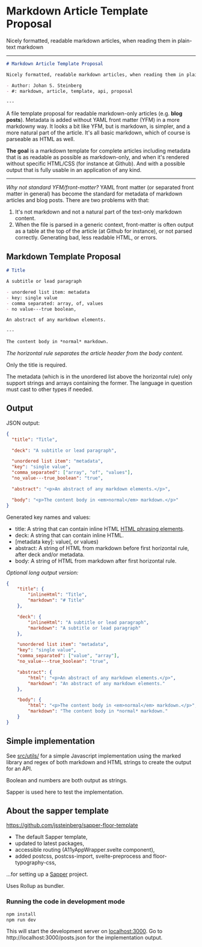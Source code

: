 # Markdown Article Template Proposal

Nicely formatted, readable markdown articles, when reading them in plain-text markdown

---

```markdown
# Markdown Article Template Proposal

Nicely formatted, readable markdown articles, when reading them in plain-text markdown

- Author: Johan S. Steinberg
- #: markdown, article, template, api, proposal

---
```

A file template proposal for readable markdown-only articles (e.g. **blog posts**). Metadata is added without YAML front matter (YFM) in a more markdowny way. It looks a bit like YFM, but is markdown, is simpler, and a more natural part of the article. It's all basic markdown, which of course is parseable as HTML as well.

**The goal** is a markdown template for complete articles including metadata that is as readable as possible as markdown-only, and when it's rendered without specific HTML/CSS (for instance at Github). And with a possible output that is fully usable in an application of any kind.

---

*Why not standard YFM/front-matter?* YAML front matter (or separated front matter in general) has become the standard for metadata of markdown articles and blog posts. There are two problems with that:

1. It's not markdown and not a natural part of the text-only markdown content.
2. When the file is parsed in a generic context, front-matter is often output as a table at the top of the article (at Github for instance), or not parsed correctly. Generating bad, less readable HTML, or errors.

## Markdown Template Proposal

```markdown
# Title

A subtitle or lead paragraph

- unordered list item: metadata
- key: single value
- comma separated: array, of, values
- no value---true boolean,

An abstract of any markdown elements.

---

The content body in *normal* markdown.
```

*The horizontal rule separates the article header from the body content.*

Only the title is required.

The metadata (which is in the unordered list above the horizontal rule) only support strings and arrays containing the former. The language in question must cast to other types if needed.

## Output

JSON output:

```json
{
  "title": "Title",

  "deck": "A subtitle or lead paragraph",

  "unordered list item": "metadata",
  "key": "single value",
  "comma_separated": ["array", "of", "values"],
  "no_value---true_boolean": "true",

  "abstract": "<p>An abstract of any markdown elements.</p>",

  "body": "<p>The content body in <em>normal</em> markdown.</p>"
}
```

Generated key names and values:

- title: A string that can contain inline HTML [HTML phrasing elements][phrasing].
- deck: A string that can contain inline HTML.
- [metadata key]: value(, or values)
- abstract: A string of HTML from markdown before first horizontal rule, after deck and/or metadata.
- body: A string of HTML from markdown after first horizontal rule.

*Optional long output version:*

```json
{
	"title": {
		"inlineHtml": "Title",
		"markdown": "# Title"
	},

	"deck": {
		"inlineHtml": "A subtitle or lead paragraph",
		"markdown": "A subtitle or lead paragraph"
	},

	"unordered list item": "metadata",
	"key": "single value",
	"comma_separated": ["value", "array"],
	"no_value---true_boolean": "true",

	"abstract": {
		"html": "<p>An abstract of any markdown elements.</p>",
		"markdown": "An abstract of any markdown elements."
	},

	"body": {
		"html": "<p>The content body in <em>normal</em> markdown.</p>",
		"markdown": "The content body in *normal* markdown."
	}
}
```

## Simple implementation

See [src/utils/](https://github.com/jssteinberg/markdown-article-template/tree/main/src/utils) for a simple Javascript implementation using the marked library and regex of both markdown and HTML strings to create the output for an API.

Boolean and numbers are both output as strings.

Sapper is used here to test the implementation.

## About the sapper template

https://github.com/jssteinberg/sapper-floor-template

- The default Sapper template,
- updated to latest packages,
- accessible routing (A11yAppWrapper.svelte component),
- added postcss, postcss-import, svelte-preprocess and floor-typography-css,

...for setting up a [Sapper](https://github.com/sveltejs/sapper) project.

Uses Rollup as bundler.

### Running the code in development mode

```sh
npm install
npm run dev
```

This will start the development server on [localhost:3000](http://localhost:3000). Go to http://localhost:3000/posts.json for the implementation output.

[phrasing]: https://developer.mozilla.org/en-US/docs/Web/Guide/HTML/Content_categories#phrasing_content
